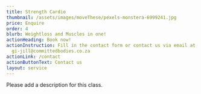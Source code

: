 ```yaml
---
title: Strength Cardio
thumbnail: /assets/images/moveThese/pexels-monstera-6999241.jpg
price: Enquire
order: 4
blurb: Weightloss and Muscles in one!
actionHeading: Book now!
actionInstruction: Fill in the contact form or contact us via email at
  gi-jill@committedbodies.co.za
actionLink: /contact
actionButtonText: Contact us
layout: service
---
```

Please add a description for this class.
